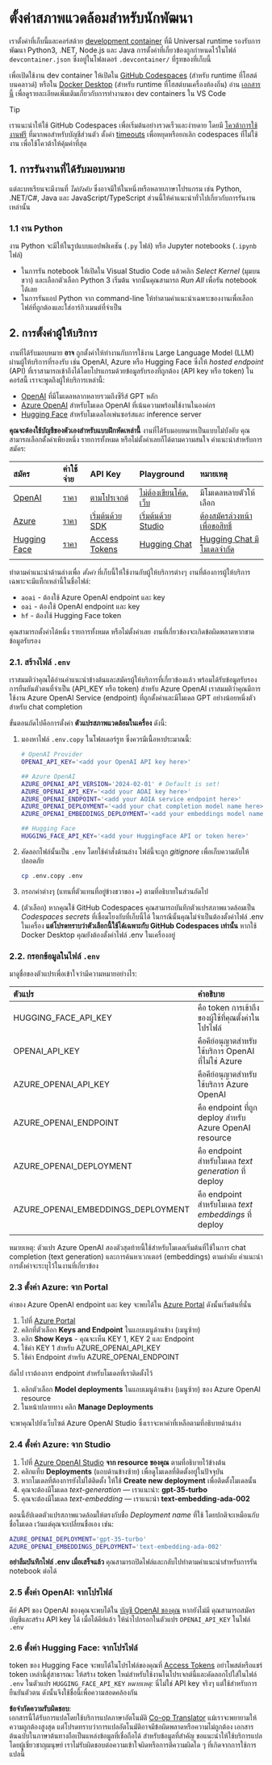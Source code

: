 <!--
CO_OP_TRANSLATOR_METADATA:
{
  "original_hash": "f12faf55ab620aef9f6761679b7ac68b",
  "translation_date": "2025-07-09T07:30:45+00:00",
  "source_file": "00-course-setup/SETUP.md",
  "language_code": "th"
}
-->
# ตั้งค่าสภาพแวดล้อมสำหรับนักพัฒนา

เราตั้งค่าที่เก็บนี้และคอร์สด้วย [development container](https://containers.dev?WT.mc_id=academic-105485-koreyst) ที่มี Universal runtime รองรับการพัฒนา Python3, .NET, Node.js และ Java การตั้งค่าที่เกี่ยวข้องถูกกำหนดไว้ในไฟล์ `devcontainer.json` ซึ่งอยู่ในโฟลเดอร์ `.devcontainer/` ที่รูทของที่เก็บนี้

เพื่อเปิดใช้งาน dev container ให้เปิดใน [GitHub Codespaces](https://docs.github.com/en/codespaces/overview?WT.mc_id=academic-105485-koreyst) (สำหรับ runtime ที่โฮสต์บนคลาวด์) หรือใน [Docker Desktop](https://docs.docker.com/desktop/?WT.mc_id=academic-105485-koreyst) (สำหรับ runtime ที่โฮสต์บนเครื่องท้องถิ่น) อ่าน [เอกสารนี้](https://code.visualstudio.com/docs/devcontainers/containers?WT.mc_id=academic-105485-koreyst) เพื่อดูรายละเอียดเพิ่มเติมเกี่ยวกับการทำงานของ dev containers ใน VS Code  

> [!TIP]  
> เราแนะนำให้ใช้ GitHub Codespaces เพื่อเริ่มต้นอย่างรวดเร็วและง่ายดาย โดยมี [โควต้าการใช้งานฟรี](https://docs.github.com/billing/managing-billing-for-github-codespaces/about-billing-for-github-codespaces#monthly-included-storage-and-core-hours-for-personal-accounts?WT.mc_id=academic-105485-koreyst) ที่มากพอสำหรับบัญชีส่วนตัว ตั้งค่า [timeouts](https://docs.github.com/codespaces/setting-your-user-preferences/setting-your-timeout-period-for-github-codespaces?WT.mc_id=academic-105485-koreyst) เพื่อหยุดหรือยกเลิก codespaces ที่ไม่ใช้งาน เพื่อใช้โควต้าให้คุ้มค่าที่สุด


## 1. การรันงานที่ได้รับมอบหมาย

แต่ละบทเรียนจะมีงานที่ _ไม่บังคับ_ ซึ่งอาจมีให้ในหนึ่งหรือหลายภาษาโปรแกรม เช่น Python, .NET/C#, Java และ JavaScript/TypeScript ส่วนนี้ให้คำแนะนำทั่วไปเกี่ยวกับการรันงานเหล่านั้น

### 1.1 งาน Python

งาน Python จะมีให้ในรูปแบบแอปพลิเคชัน (`.py` ไฟล์) หรือ Jupyter notebooks (`.ipynb` ไฟล์)  
- ในการรัน notebook ให้เปิดใน Visual Studio Code แล้วคลิก _Select Kernel_ (มุมบนขวา) และเลือกตัวเลือก Python 3 เริ่มต้น จากนั้นคุณสามารถ _Run All_ เพื่อรัน notebook ได้เลย  
- ในการรันแอป Python จาก command-line ให้ทำตามคำแนะนำเฉพาะของงานเพื่อเลือกไฟล์ที่ถูกต้องและใส่อาร์กิวเมนต์ที่จำเป็น

## 2. การตั้งค่าผู้ให้บริการ

งานที่ได้รับมอบหมาย **อาจ** ถูกตั้งค่าให้ทำงานกับการใช้งาน Large Language Model (LLM) ผ่านผู้ให้บริการที่รองรับ เช่น OpenAI, Azure หรือ Hugging Face ซึ่งให้ _hosted endpoint_ (API) ที่เราสามารถเข้าถึงได้โดยโปรแกรมด้วยข้อมูลรับรองที่ถูกต้อง (API key หรือ token) ในคอร์สนี้ เราจะพูดถึงผู้ให้บริการเหล่านี้:

 - [OpenAI](https://platform.openai.com/docs/models?WT.mc_id=academic-105485-koreyst) ที่มีโมเดลหลากหลายรวมถึงซีรีส์ GPT หลัก
 - [Azure OpenAI](https://learn.microsoft.com/azure/ai-services/openai/?WT.mc_id=academic-105485-koreyst) สำหรับโมเดล OpenAI ที่เน้นความพร้อมใช้งานในองค์กร
 - [Hugging Face](https://huggingface.co/docs/hub/index?WT.mc_id=academic-105485-koreyst) สำหรับโมเดลโอเพ่นซอร์สและ inference server

**คุณจะต้องใช้บัญชีของตัวเองสำหรับแบบฝึกหัดเหล่านี้** งานที่ได้รับมอบหมายเป็นแบบไม่บังคับ คุณสามารถเลือกตั้งค่าเพียงหนึ่ง รายการทั้งหมด หรือไม่ตั้งค่าเลยก็ได้ตามความสนใจ คำแนะนำสำหรับการสมัคร:

| สมัคร | ค่าใช้จ่าย | API Key | Playground | หมายเหตุ |
|:---|:---|:---|:---|:---|
| [OpenAI](https://platform.openai.com/signup?WT.mc_id=academic-105485-koreyst)| [ราคา](https://openai.com/pricing#language-models?WT.mc_id=academic-105485-koreyst)| [ตามโปรเจกต์](https://platform.openai.com/api-keys?WT.mc_id=academic-105485-koreyst) | [ไม่ต้องเขียนโค้ด, เว็บ](https://platform.openai.com/playground?WT.mc_id=academic-105485-koreyst) | มีโมเดลหลายตัวให้เลือก |
| [Azure](https://aka.ms/azure/free?WT.mc_id=academic-105485-koreyst)| [ราคา](https://azure.microsoft.com/pricing/details/cognitive-services/openai-service/?WT.mc_id=academic-105485-koreyst)| [เริ่มต้นด้วย SDK](https://learn.microsoft.com/azure/ai-services/openai/quickstart?WT.mc_id=academic-105485-koreyst)| [เริ่มต้นด้วย Studio](https://learn.microsoft.com/azure/ai-services/openai/quickstart?WT.mc_id=academic-105485-koreyst) |  [ต้องสมัครล่วงหน้าเพื่อขอสิทธิ์](https://learn.microsoft.com/azure/ai-services/openai/?WT.mc_id=academic-105485-koreyst)|
| [Hugging Face](https://huggingface.co/join?WT.mc_id=academic-105485-koreyst) | [ราคา](https://huggingface.co/pricing) | [Access Tokens](https://huggingface.co/docs/hub/security-tokens?WT.mc_id=academic-105485-koreyst) | [Hugging Chat](https://huggingface.co/chat/?WT.mc_id=academic-105485-koreyst)| [Hugging Chat มีโมเดลจำกัด](https://huggingface.co/chat/models?WT.mc_id=academic-105485-koreyst) |
| | | | | |

ทำตามคำแนะนำด้านล่างเพื่อ _ตั้งค่า_ ที่เก็บนี้ให้ใช้งานกับผู้ให้บริการต่างๆ งานที่ต้องการผู้ให้บริการเฉพาะจะมีแท็กเหล่านี้ในชื่อไฟล์:
 - `aoai` - ต้องใช้ Azure OpenAI endpoint และ key
 - `oai` - ต้องใช้ OpenAI endpoint และ key
 - `hf` - ต้องใช้ Hugging Face token

คุณสามารถตั้งค่าได้หนึ่ง รายการทั้งหมด หรือไม่ตั้งค่าเลย งานที่เกี่ยวข้องจะเกิดข้อผิดพลาดหากขาดข้อมูลรับรอง

###  2.1. สร้างไฟล์ `.env`

เราสมมติว่าคุณได้อ่านคำแนะนำข้างต้นและสมัครผู้ให้บริการที่เกี่ยวข้องแล้ว พร้อมได้รับข้อมูลรับรองการยืนยันตัวตนที่จำเป็น (API_KEY หรือ token) สำหรับ Azure OpenAI เราสมมติว่าคุณมีการใช้งาน Azure OpenAI Service (endpoint) ที่ถูกตั้งค่าและมีโมเดล GPT อย่างน้อยหนึ่งตัวสำหรับ chat completion

ขั้นตอนถัดไปคือการตั้งค่า **ตัวแปรสภาพแวดล้อมในเครื่อง** ดังนี้:


1. มองหาไฟล์ `.env.copy` ในโฟลเดอร์รูท ซึ่งควรมีเนื้อหาประมาณนี้:

   ```bash
   # OpenAI Provider
   OPENAI_API_KEY='<add your OpenAI API key here>'

   ## Azure OpenAI
   AZURE_OPENAI_API_VERSION='2024-02-01' # Default is set!
   AZURE_OPENAI_API_KEY='<add your AOAI key here>'
   AZURE_OPENAI_ENDPOINT='<add your AOIA service endpoint here>'
   AZURE_OPENAI_DEPLOYMENT='<add your chat completion model name here>' 
   AZURE_OPENAI_EMBEDDINGS_DEPLOYMENT='<add your embeddings model name here>'

   ## Hugging Face
   HUGGING_FACE_API_KEY='<add your HuggingFace API or token here>'
   ```

2. คัดลอกไฟล์นั้นเป็น `.env` โดยใช้คำสั่งด้านล่าง ไฟล์นี้จะถูก _gitignore_ เพื่อเก็บความลับให้ปลอดภัย

   ```bash
   cp .env.copy .env
   ```

3. กรอกค่าต่างๆ (แทนที่ตัวแทนที่อยู่ข้างขวาของ `=`) ตามที่อธิบายในส่วนถัดไป

3. (ตัวเลือก) หากคุณใช้ GitHub Codespaces คุณสามารถบันทึกตัวแปรสภาพแวดล้อมเป็น _Codespaces secrets_ ที่เชื่อมโยงกับที่เก็บนี้ได้ ในกรณีนั้นคุณไม่จำเป็นต้องตั้งค่าไฟล์ .env ในเครื่อง **แต่โปรดทราบว่าตัวเลือกนี้ใช้ได้เฉพาะกับ GitHub Codespaces เท่านั้น** หากใช้ Docker Desktop คุณยังต้องตั้งค่าไฟล์ .env ในเครื่องอยู่


### 2.2. กรอกข้อมูลในไฟล์ `.env`

มาดูชื่อของตัวแปรเพื่อเข้าใจว่ามีความหมายอย่างไร:

| ตัวแปร  | คำอธิบาย  |
| :--- | :--- |
| HUGGING_FACE_API_KEY | คือ token การเข้าถึงของผู้ใช้ที่คุณตั้งค่าในโปรไฟล์ |
| OPENAI_API_KEY | คือคีย์อนุญาตสำหรับใช้บริการ OpenAI ที่ไม่ใช่ Azure |
| AZURE_OPENAI_API_KEY | คือคีย์อนุญาตสำหรับใช้บริการ Azure OpenAI |
| AZURE_OPENAI_ENDPOINT | คือ endpoint ที่ถูก deploy สำหรับ Azure OpenAI resource |
| AZURE_OPENAI_DEPLOYMENT | คือ endpoint สำหรับโมเดล _text generation_ ที่ deploy |
| AZURE_OPENAI_EMBEDDINGS_DEPLOYMENT | คือ endpoint สำหรับโมเดล _text embeddings_ ที่ deploy |
| | |

หมายเหตุ: ตัวแปร Azure OpenAI สองตัวสุดท้ายนี้ใช้สำหรับโมเดลเริ่มต้นที่ใช้ในการ chat completion (text generation) และการค้นหาเวกเตอร์ (embeddings) ตามลำดับ คำแนะนำการตั้งค่าจะระบุไว้ในงานที่เกี่ยวข้อง


### 2.3 ตั้งค่า Azure: จาก Portal

ค่าของ Azure OpenAI endpoint และ key จะพบได้ใน [Azure Portal](https://portal.azure.com?WT.mc_id=academic-105485-koreyst) ดังนั้นเริ่มต้นที่นั่น

1. ไปที่ [Azure Portal](https://portal.azure.com?WT.mc_id=academic-105485-koreyst)
1. คลิกที่ตัวเลือก **Keys and Endpoint** ในแถบเมนูด้านข้าง (เมนูซ้าย)
1. คลิก **Show Keys** - คุณจะเห็น KEY 1, KEY 2 และ Endpoint
1. ใช้ค่า KEY 1 สำหรับ AZURE_OPENAI_API_KEY
1. ใช้ค่า Endpoint สำหรับ AZURE_OPENAI_ENDPOINT

ถัดไป เราต้องการ endpoint สำหรับโมเดลที่เราติดตั้งไว้

1. คลิกตัวเลือก **Model deployments** ในแถบเมนูด้านข้าง (เมนูซ้าย) ของ Azure OpenAI resource
1. ในหน้าปลายทาง คลิก **Manage Deployments**

จะพาคุณไปยังเว็บไซต์ Azure OpenAI Studio ซึ่งเราจะหาค่าที่เหลือตามที่อธิบายด้านล่าง

### 2.4 ตั้งค่า Azure: จาก Studio

1. ไปที่ [Azure OpenAI Studio](https://oai.azure.com?WT.mc_id=academic-105485-koreyst) **จาก resource ของคุณ** ตามที่อธิบายไว้ข้างต้น
1. คลิกแท็บ **Deployments** (แถบด้านข้างซ้าย) เพื่อดูโมเดลที่ติดตั้งอยู่ในปัจจุบัน
1. หากโมเดลที่ต้องการยังไม่ได้ติดตั้ง ให้ใช้ **Create new deployment** เพื่อติดตั้งโมเดลนั้น
1. คุณจะต้องมีโมเดล _text-generation_ — เราแนะนำ: **gpt-35-turbo**
1. คุณจะต้องมีโมเดล _text-embedding_ — เราแนะนำ **text-embedding-ada-002**

ตอนนี้อัปเดตตัวแปรสภาพแวดล้อมให้ตรงกับชื่อ _Deployment name_ ที่ใช้ โดยปกติจะเหมือนกับชื่อโมเดล เว้นแต่คุณจะเปลี่ยนชื่อเอง เช่น:

```bash
AZURE_OPENAI_DEPLOYMENT='gpt-35-turbo'
AZURE_OPENAI_EMBEDDINGS_DEPLOYMENT='text-embedding-ada-002'
```

**อย่าลืมบันทึกไฟล์ .env เมื่อเสร็จแล้ว** คุณสามารถปิดไฟล์และกลับไปทำตามคำแนะนำสำหรับการรัน notebook ต่อได้

### 2.5 ตั้งค่า OpenAI: จากโปรไฟล์

คีย์ API ของ OpenAI ของคุณจะพบได้ใน [บัญชี OpenAI ของคุณ](https://platform.openai.com/api-keys?WT.mc_id=academic-105485-koreyst) หากยังไม่มี คุณสามารถสมัครบัญชีและสร้าง API key ได้ เมื่อได้คีย์แล้ว ให้นำไปกรอกในตัวแปร `OPENAI_API_KEY` ในไฟล์ `.env`

### 2.6 ตั้งค่า Hugging Face: จากโปรไฟล์

token ของ Hugging Face จะพบได้ในโปรไฟล์ของคุณที่ [Access Tokens](https://huggingface.co/settings/tokens?WT.mc_id=academic-105485-koreyst) อย่าโพสต์หรือแชร์ token เหล่านี้สู่สาธารณะ ให้สร้าง token ใหม่สำหรับใช้งานในโปรเจกต์นี้และคัดลอกไปใส่ในไฟล์ `.env` ในตัวแปร `HUGGING_FACE_API_KEY` _หมายเหตุ:_ นี่ไม่ใช่ API key จริงๆ แต่ใช้สำหรับการยืนยันตัวตน ดังนั้นจึงใช้ชื่อนี้เพื่อความสอดคล้องกัน

**ข้อจำกัดความรับผิดชอบ**:  
เอกสารนี้ได้รับการแปลโดยใช้บริการแปลภาษาอัตโนมัติ [Co-op Translator](https://github.com/Azure/co-op-translator) แม้เราจะพยายามให้ความถูกต้องสูงสุด แต่โปรดทราบว่าการแปลอัตโนมัติอาจมีข้อผิดพลาดหรือความไม่ถูกต้อง เอกสารต้นฉบับในภาษาต้นทางถือเป็นแหล่งข้อมูลที่เชื่อถือได้ สำหรับข้อมูลที่สำคัญ ขอแนะนำให้ใช้บริการแปลโดยผู้เชี่ยวชาญมนุษย์ เราไม่รับผิดชอบต่อความเข้าใจผิดหรือการตีความผิดใด ๆ ที่เกิดจากการใช้การแปลนี้